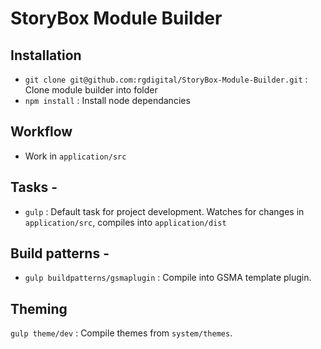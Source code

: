 # StoryBox Module Builder

## Installation
- `git clone git@github.com:rgdigital/StoryBox-Module-Builder.git` : Clone module builder into folder
- `npm install` : Install node dependancies

## Workflow
- Work in `application/src`

## Tasks -
- `gulp` : Default task for project development. Watches for changes in `application/src`, compiles into `application/dist`

## Build patterns -
- `gulp buildpatterns/gsmaplugin` : Compile into GSMA template plugin.

## Theming
`gulp theme/dev` : Compile themes from `system/themes`.